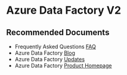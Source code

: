 <properties
    pageTitle="AzComm Overview"
    description="Azure Data Factory: General Guidance"
    infoBubbleText=""
    authors="jaserano, v-miegge"
    ms.author="jaserano"
    diagnosticScenario=""
    selfHelpType="generic"
    supportTopicIds="32641052"
    resourceTags=""
    productPesIds="15613"
    cloudEnvironments="public, Fairfax, usnat, ussec"
    articleId="f21a313f-68b1-44fb-8f2f-888cdf6b771c"
	ownershipId="AzureData_DataFactory"
/>

# Azure Data Factory V2

## **Recommended Documents**

* Frequently Asked Questions [FAQ](https://docs.microsoft.com/azure/data-factory/frequently-asked-questions)<br>
* Azure Data Factory [Blog](https://azure.microsoft.com/blog/tag/azure-data-factory/)<br>
* Azure Data Factory [Updates](https://azure.microsoft.com/updates/?product=data-factory)<br>
* Azure Data Factory [Product Homepage](https://azure.microsoft.com/services/data-factory/)